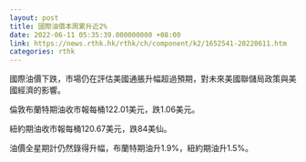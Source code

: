 ```yaml
---
layout: post
title: 國際油價本周累升近2%
date: 2022-06-11 05:35:39.000000000 +08:00
link: https://news.rthk.hk/rthk/ch/component/k2/1652541-20220611.htm
categories: rthk
---
```


國際油價下跌，市場仍在評估美國通脹升幅超過預期，對未來美國聯儲局政策與美國經濟的影響。

倫敦布蘭特期油收市報每桶122.01美元，跌1.06美元。

紐約期油收市報每桶120.67美元，跌84美仙。

油價全星期計仍然錄得升幅，布蘭特期油升1.9%，紐約期油升1.5%。
